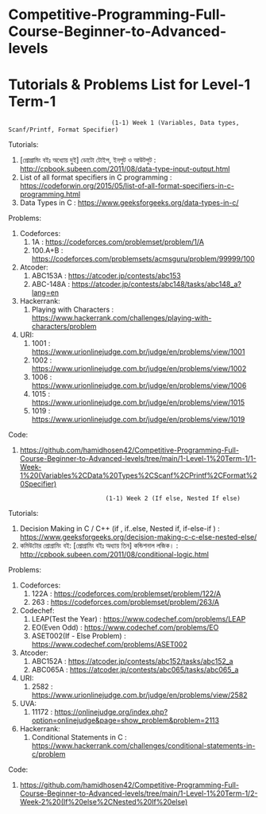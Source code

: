 # Competitive-Programming-Full-Course-Beginner-to-Advanced-levels

# Tutorials & Problems List for Level-1 Term-1

                                 (1-1) Week 1 (Variables, Data types, Scanf/Printf, Format Specifier)
Tutorials:

   1. [প্রোগ্রামিং বইঃ অধ্যোয় দুই] ডোটো টোইপ, ইনপুট ও আউটপুট : http://cpbook.subeen.com/2011/08/data-type-input-output.html
   2. List of all format specifiers in C programming : https://codeforwin.org/2015/05/list-of-all-format-specifiers-in-c-programming.html
   3. Data Types in C : https://www.geeksforgeeks.org/data-types-in-c/

Problems:

   1. Codeforces:
      1. 1A : https://codeforces.com/problemset/problem/1/A
      2. 100.A+B : https://codeforces.com/problemsets/acmsguru/problem/99999/100
   2. Atcoder: 
      1. ABC153A : https://atcoder.jp/contests/abc153
      2. ABC-148A : https://atcoder.jp/contests/abc148/tasks/abc148_a?lang=en
   3. Hackerrank: 
      1. Playing with Characters : https://www.hackerrank.com/challenges/playing-with-characters/problem
   4. URI: 
      1. 1001 : https://www.urionlinejudge.com.br/judge/en/problems/view/1001
      2. 1002 : https://www.urionlinejudge.com.br/judge/en/problems/view/1002
      3. 1006 : https://www.urionlinejudge.com.br/judge/en/problems/view/1006
      4. 1015 : https://www.urionlinejudge.com.br/judge/en/problems/view/1015
      5. 1019 : https://www.urionlinejudge.com.br/judge/en/problems/view/1019

Code: 
   1. https://github.com/hamidhosen42/Competitive-Programming-Full-Course-Beginner-to-Advanced-levels/tree/main/1-Level-1%20Term-1/1-Week-1%20(Variables%2CData%20Types%2CScanf%2CPrintf%2CFormat%20Specifier)

                                  (1-1) Week 2 (If else, Nested If else)
Tutorials:

   1. Decision Making in C / C++ (if , if..else, Nested if, if-else-if ) : https://www.geeksforgeeks.org/decision-making-c-c-else-nested-else/
   2. কমিউটোর প্রোগ্রামিং বই: [প্রোগ্রামিং বইঃ অধ্যায় তিন] কন্ডিশনাল লজিক। : http://cpbook.subeen.com/2011/08/conditional-logic.html

Problems:
   1. Codeforces:
      1. 122A : https://codeforces.com/problemset/problem/122/A
      2. 263 : https://codeforces.com/problemset/problem/263/A
   2. Codechef: 
      1. LEAP(Test the Year) : https://www.codechef.com/problems/LEAP
      2. EO(Even Odd) : https://www.codechef.com/problems/EO
      3. ASET002(If - Else Problem) : https://www.codechef.com/problems/ASET002
   3. Atcoder: 
      1. ABC152A : https://atcoder.jp/contests/abc152/tasks/abc152_a
      2. ABC065A : https://atcoder.jp/contests/abc065/tasks/abc065_a
   4. URI: 
      1. 2582 : https://www.urionlinejudge.com.br/judge/en/problems/view/2582
   5. UVA: 
      1. 11172 : https://onlinejudge.org/index.php?option=onlinejudge&page=show_problem&problem=2113
   6. Hackerrank: 
      1. Conditional Statements in C : https://www.hackerrank.com/challenges/conditional-statements-in-c/problem

Code: 
   1. https://github.com/hamidhosen42/Competitive-Programming-Full-Course-Beginner-to-Advanced-levels/tree/main/1-Level-1%20Term-1/2-Week-2%20(If%20else%2CNested%20If%20else)

